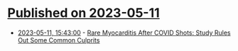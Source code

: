 # [Published on 2023-05-11](index.md)

* [2023-05-11, 15:43:00](https://soylentnews.org/article.pl?sid=23/05/10/1444249&from=rss) - [Rare Myocarditis After COVID Shots: Study Rules Out Some Common Culprits](https://soylentnews.org/article.pl?sid=23/05/10/1444249&from=rss)
